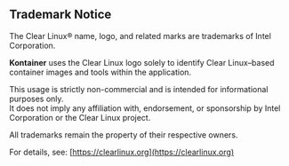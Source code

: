 ## Trademark Notice

The Clear Linux® name, logo, and related marks are trademarks of Intel Corporation.

**Kontainer** uses the Clear Linux logo solely to identify Clear Linux–based container images and tools within the application.

This usage is strictly non-commercial and is intended for informational purposes only.  
It does not imply any affiliation with, endorsement, or sponsorship by Intel Corporation or the Clear Linux project.

All trademarks remain the property of their respective owners.

For details, see: [https://clearlinux.org](https://clearlinux.org)

